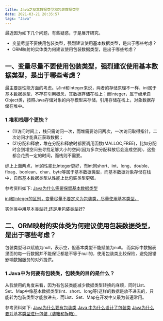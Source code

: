 ```yaml
---
title: Java之基本数据类型和包装数据类型
date: 2021-03-21 20:35:57
tags: "Java"
---
```

最近因为如下几个问题，有些疑惑，于是展开研究。
- 变量尽量不要使用包装类型，强烈建议使用基本数据类型，是出于哪些考虑？
- ORM映射的实体类为何建议使用包装数据类型，是出于哪些考虑？
<!--more-->

## 一、变量尽量不要使用包装类型，强烈建议使用基本数据类型，是出于哪些考虑？
最主要是性能方面的考虑。以int和Integer来说，两者的存储原理不一样，int属于基本数据类型，不存在引用概念，其数据存储在栈上；而Integer，属于继承自Object类，按照Java存储对象的内存模型来存储，引用存储在栈上，对象数据存储在堆中。

### 1.堆和栈哪个更快？
- (1)访问时间上，栈只需访问一次，而堆需要访问两次，一次访问取得指针，二次访问才能真正获取数据；
- (2)分配和释放，堆在分配和释放时都要调用函数(MALLOC,FREE)，比如分配时会到堆空间去寻找足够大小的空间(因为多次分配释放后会造成空洞)，这些都会花费一定的时间，而栈则不需要。

综上上面两点，int的性能比Integer更好，而int同short、int、long、double、floag、boolean、char、byte等属于基本数据类型，而基本数据对象存储在栈中，自然基本数据类型从性能上比包装类型更强。

参考资料如下:
[Java为什么需要保留基本数据类型](https://blog.csdn.net/findmyself_for_world/article/details/50094991)

[int和Integer的区别，变量尽量不要定义为包装类，尽量使用基本类型。](https://blog.csdn.net/yuxiaoshuangshuang/article/details/80677882)

[实体类中用基本类型好,还是用包装类型好?](https://blog.csdn.net/ethan_10/article/details/79812112)

## 二、ORM映射的实体类为何建议使用包装数据类型，是出于哪些考虑？
包装类型可以赋值为null，表示空，但基本类型不能赋值为null。
而实际中数据表里面的每一行数据并不能保证都是不等于null的，使用包装类比较保险，避免报错影响数据服务的对外提供。

### 1.Java中为何要有包装类，包装类的目的是什么？
从我使用的角度来看，因为有包装类能减少数据类型转换的麻烦，同时List、Set、Map中像基本数据类型(int、short、long等)这样的数据是放不进去的，只能转为包装类型才能放进去，而List、Set、Map在开发中又最为普遍常用。

参考资料如下:
[Java为什么要有包装类](https://www.cnblogs.com/vegetableDD/p/11763009.html)
[Java 中为什么设计了包装类](https://cloud.tencent.com/developer/article/1803380)
[Java为什么要对基本类型进行包装（装箱和拆箱）](https://www.jianshu.com/p/bb4ff1c9853b)